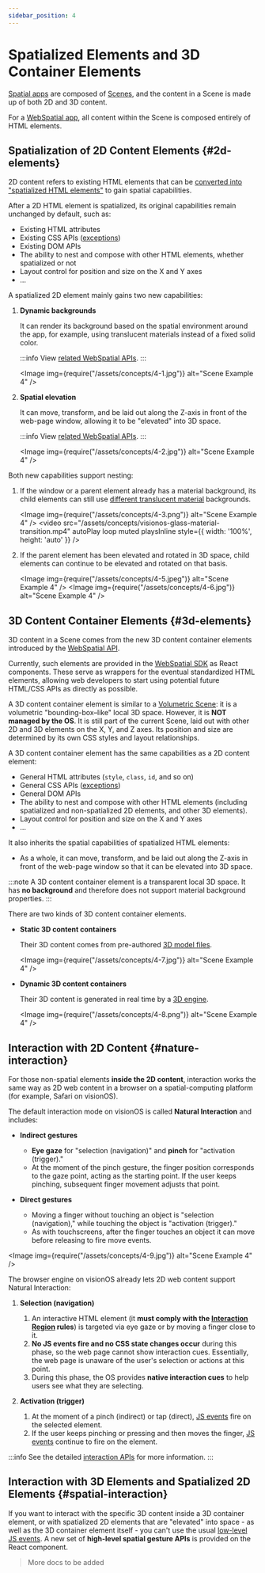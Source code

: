 ```yaml
---
sidebar_position: 4
---
```


# Spatialized Elements and 3D Container Elements

[Spatial apps](/docs/core-concepts/shared-space-and-spatial-apps#spatial-apps) are composed of [Scenes](/docs/core-concepts/scenes-and-spatial-layouts), and the content in a Scene is made up of both 2D and 3D content.

For a [WebSpatial app](/docs/core-concepts/unique-concepts-in-webspatial#webspatial-app), all content within the Scene is composed entirely of HTML elements.

## Spatialization of 2D Content Elements {#2d-elements}

2D content refers to existing HTML elements that can be [converted into "spatialized HTML elements"](/docs/development-guide/using-the-webspatial-api/spatialize-html-elements) to gain spatial capabilities.

After a 2D HTML element is spatialized, its original capabilities remain unchanged by default, such as:

- Existing HTML attributes
- Existing CSS APIs ([exceptions](/docs/development-guide/using-the-webspatial-api/add-material-backgrounds#stacking-order))
- Existing DOM APIs
- The ability to nest and compose with other HTML elements, whether spatialized or not
- Layout control for position and size on the X and Y axes
- ...

A spatialized 2D element mainly gains two new capabilities:

1. **Dynamic backgrounds**

   It can render its background based on the spatial environment around the app, for example, using translucent materials instead of a fixed solid color.

   :::info
   View [related WebSpatial APIs](/docs/development-guide/using-the-webspatial-api/add-material-backgrounds).
   :::

   <Image img={require("/assets/concepts/4-1.jpg")} alt="Scene Example 4" />

2. **Spatial elevation**

   It can move, transform, and be laid out along the Z-axis in front of the web-page window, allowing it to be "elevated" into 3D space.

   :::info
   View [related WebSpatial APIs](/docs/development-guide/using-the-webspatial-api/elevate-2d-elements).
   :::

   <Image img={require("/assets/concepts/4-2.jpg")} alt="Scene Example 4" />

Both new capabilities support nesting:

1. If the window or a parent element already has a material background, its child elements can still use [different translucent material](/docs/development-guide/using-the-webspatial-api/add-material-backgrounds#translucent-options) backgrounds.

   <Image img={require("/assets/concepts/4-3.png")} alt="Scene Example 4" />
   <video
      src="/assets/concepts/visionos-glass-material-transition.mp4"
      autoPlay
      loop
      muted
      playsInline
      style={{ width: '100%', height: 'auto' }}
   />

2. If the parent element has been elevated and rotated in 3D space, child elements can continue to be elevated and rotated on that basis.

   <Image img={require("/assets/concepts/4-5.jpeg")} alt="Scene Example 4" />
   <Image img={require("/assets/concepts/4-6.jpg")} alt="Scene Example 4" />

## 3D Content Container Elements {#3d-elements}

3D content in a Scene comes from the new 3D content container elements introduced by the [WebSpatial API](/docs/core-concepts/unique-concepts-in-webspatial#webspatial-api).

Currently, such elements are provided in the [WebSpatial SDK](/docs/core-concepts/unique-concepts-in-webspatial#webspatial-sdk) as React components. These serve as wrappers for the eventual standardized HTML elements, allowing web developers to start using potential future HTML/CSS APIs as directly as possible.

A 3D content container element is similar to a [Volumetric Scene](/docs/core-concepts/scenes-and-spatial-layouts#scenes-volume): it is a volumetric "bounding-box–like" local 3D space. However, it is **NOT managed by the OS**. It is still part of the current Scene, laid out with other 2D and 3D elements on the X, Y, and Z axes. Its position and size are determined by its own CSS styles and layout relationships.

A 3D content container element has the same capabilities as a 2D content element:

- General HTML attributes (`style`, `class`, `id`, and so on)
- General CSS APIs ([exceptions](/docs/development-guide/using-the-webspatial-api/add-material-backgrounds#stacking-order))
- General DOM APIs
- The ability to nest and compose with other HTML elements (including spatialized and non-spatialized 2D elements, and other 3D elements).
- Layout control for position and size on the X and Y axes
- ...

It also inherits the spatial capabilities of spatialized HTML elements:

- As a whole, it can move, transform, and be laid out along the Z-axis in front of the web-page window so that it can be elevated into 3D space.

:::note
A 3D content container element is a transparent local 3D space. It has **no background** and therefore does not support material background properties.
:::

There are two kinds of 3D content container elements.

- **Static 3D content containers**

  Their 3D content comes from pre-authored [3D model files](/docs/development-guide/using-the-webspatial-api/add-3d-content).

  <Image img={require("/assets/concepts/4-7.jpg")} alt="Scene Example 4" />

- **Dynamic 3D content containers**

  Their 3D content is generated in real time by a [3D engine](/docs/development-guide/using-the-webspatial-api/add-3d-content).

  <Image img={require("/assets/concepts/4-8.png")} alt="Scene Example 4" />

## Interaction with 2D Content {#nature-interaction}

For those non-spatial elements **inside the 2D content**, interaction works the same way as 2D web content in a browser on a spatial-computing platform (for example, Safari on visionOS).

The default interaction mode on visionOS is called **Natural Interaction** and includes:

- **Indirect gestures**

  - **Eye gaze** for "selection (navigation)" and **pinch** for "activation (trigger)."
  - At the moment of the pinch gesture, the finger position corresponds to the gaze point, acting as the starting point. If the user keeps pinching, subsequent finger movement adjusts that point.

- **Direct gestures**

  - Moving a finger without touching an object is "selection (navigation)," while touching the object is "activation (trigger)."
  - As with touchscreens, after the finger touches an object it can move before releasing to fire move events.

<Image img={require("/assets/concepts/4-9.jpg")} alt="Scene Example 4" />

The browser engine on visionOS already lets 2D web content support Natural Interaction:

1. **Selection (navigation)**

   1. An interactive HTML element (it **must comply with the [Interaction Region](/docs/development-guide/using-the-webspatial-api/spatialize-html-elements#hover-effect) rules**) is targeted via eye gaze or by moving a finger close to it.
   2. **No JS events fire and no CSS state changes occur** during this phase, so the web page cannot show interaction cues. Essentially, the web page is unaware of the user's selection or actions at this point.
   3. During this phase, the OS provides **native interaction cues** to help users see what they are selecting.

2. **Activation (trigger)**
   1. At the moment of a pinch (indirect) or tap (direct), [JS events](/docs/development-guide/using-the-webspatial-api/spatialize-html-elements#js-events) fire on the selected element.
   2. If the user keeps pinching or pressing and then moves the finger, [JS events](/docs/development-guide/using-the-webspatial-api/spatialize-html-elements#js-events) continue to fire on the element.

:::info
See the detailed [interaction APIs](/docs/development-guide/using-the-webspatial-api/spatialize-html-elements#content-interaction) for more information.
:::

## Interaction with 3D Elements and Spatialized 2D Elements {#spatial-interaction}

If you want to interact with the specific 3D content inside a 3D container element, or with spatialized 2D elements that are "elevated" into space - as well as the 3D container element itself - you can't use the usual [low-level JS events](/docs/development-guide/using-the-webspatial-api/spatialize-html-elements#js-events). A new set of **high-level spatial gesture APIs** is provided on the React component.

> More docs to be added
